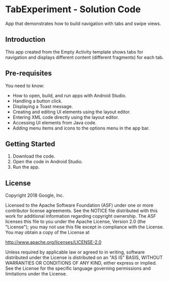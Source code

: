 TabExperiment - Solution Code
=============================

App that demonstrates how to build navigation with tabs and swipe views.

Introduction
------------

This app created from the Empty Activity template shows tabs for navigation
and displays different content (different fragments) for each tab.

Pre-requisites
--------------

You need to know:
- How to open, build, and run apps with Android Studio.
- Handling a button click.
- Displaying a Toast message.
- Creating and editing UI elements using the layout editor.
- Entering XML code directly using the layout editor.
- Accessing UI elements from Java code.
- Adding menu items and icons to the options menu in the app bar.



Getting Started
---------------

1. Download the code.
2. Open the code in Android Studio.
3. Run the app.


License
-------

Copyright 2018 Google, Inc.

Licensed to the Apache Software Foundation (ASF) under one or more contributor
license agreements.  See the NOTICE file distributed with this work for
additional information regarding copyright ownership.  The ASF licenses this
file to you under the Apache License, Version 2.0 (the "License"); you may not
use this file except in compliance with the License.  You may obtain a copy of
the License at

  http://www.apache.org/licenses/LICENSE-2.0

Unless required by applicable law or agreed to in writing, software
distributed under the License is distributed on an "AS IS" BASIS, WITHOUT
WARRANTIES OR CONDITIONS OF ANY KIND, either express or implied.  See the
License for the specific language governing permissions and limitations under
the License.
